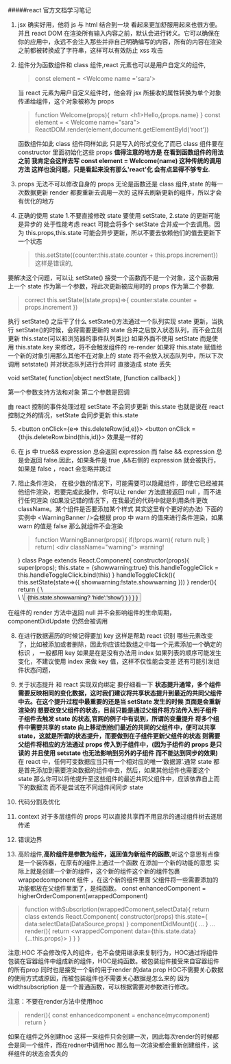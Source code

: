 #####react 官方文档学习笔记

1. jsx 确实好用，他将 js 与 html 结合到一块 看起来更加舒服用起来也很方便。 并且 react DOM 在渲染所有输入内容之前，默认会进行转义。它可以确保在你的应用中，永远不会注入那些并非自己明确编写的内容，所有的内容在渲染之前都被转换成了字符串，这样可以有效防止 xss 攻击

2. 组件分为函数组件和 class 组件,react 元素也可以是用户自定义的组件,

   > const element = \<Welcome name ='sara'>

   当 react 元素为用户自定义组件时，他会将 jsx 所接收的属性转换为单个对象传递给组件，这个对象被称为 props

   > function Welcome(props){
   > return \<h1>Hello,{props.name}</h1>
   > }
   > const element = \< Welcome name="sara">
   > ReactDOM.render(element,document.getElementById('root'))

   函数组件如此 class 组件同样如此 只是写入的形式变化了而已 class 组件要在 constructor 里面初始化这些 props
   **值得注意的地方是 在看到函数组件的用法之前 我肯定会这样去写
   const element = Welcome(name) 这种传统的调用方法 这样也没问题，只是看起来没有那么'react'化 会有点显得不够专业.**

3. props 无法不可以修改自身的 props 无论是函数还是 class 组件,state 的每一次数据更新 render 都要重新去调用一次的 这样去刷新更新的组件，所以才会有优化的地方
4. 正确的使用 state 1.不要直接修改 state 要使用 setState, 2.state 的更新可能是异步的 处于性能考虑 react 可能会将多个 setState 合并成一个去调用。因为 this.props,this.state 可能会异步更新，所以不要去依赖他们的值去更新下一个状态
   > this.setState({counter:this.state.counter + this.props.increment}) 这样是错误的,

要解决这个问题，可以让 setState() 接受一个函数而不是一个对象，这个函数用上一个 state 作为第一个参数，将此次更新被应用时的 props 作为第二个参数.

> correct this.setState((state,props)=>{
> counter:state.counter + props.increment
> })

执行 setState() 之后干了什么
setState()方法通过一个队列实现 state 更新，当执行 setState()的时候，会将需要更新的 state 合并之后放入状态队列，而不会立刻更新 this.state(可以和浏览器的事件队列类比) 如果外面不使用 setState 而是使用 this.state.key 来修改，将不会触发组件的 re-render 如果将 this.state 赋值给一个新的对象引用那么其他不在对象上的 state 将不会放入状态队列中，所以下次调用 setstate() 并对状态队列进行合并时 直接造成 state 丢失

void setState(
function|object nextState,
[function callback]
)

第一个参数支持方法和对象 第二个参数是回调

由 react 控制的事件处理过程 setState 不会同步更新 this.state
也就是说在 react 控制之外的情况，setState 会同步更新 this.state

5.  <button onClick={e=> this.deleteRow(id,e)}>
    \<button onClick = {thjis.deleteRow.bind(this,id)}>
    效果是一样的
6.  在 js 中 true&& expression 总会返回 expression 而 false && expression 总是会返回 false.因此，如果条件是 true ,&&右侧的 expression 就会被执行，如果是 false ，react 会忽略并跳过

7.  阻止条件渲染， 在极少数的情况下，可能需要可以隐藏组件，即使它已经被其他组件渲染，若要完成此操作，你可以让 render 方法直接返回 null ，而不进行任何渲染 (如果没记错的情况下，在我最近的代码中就是利用条件更改 className。某个组件是否要添加某个样式 其实这里有个更好的办法)
    下面的实例中 <WarningBanner \/>会根据 prop 中 warn 的值来进行条件渲染，如果 warn 的值是 false 那么就组件不会渲染
    > function WarningBanner(props){
    > if(!props.warn){
        return null;
    }
    return(
    \<div className="warning">
    warning!
    </div>
    )
    class Page extends React.Component{
    constructor(props){
    super(props);
    this.state = {showwarning:true}
    this.handleToggleClick = this.handleToggleClick.bind(this)
    }
    handleToggleClick(){
    this.setState(state=>({
    showwarning:!state.showwarning
    }))
    }
    render(){
    return (
    \<div>
    \<WarningBanner warn={this.state.showWarning} />
    \<button onClick={this.handleToggleClick}>
    {this.state.showwarning? 'hide':'show'}
    )
    }
    }
    }

在组件的 render 方法中返回 null 并不会影响组件的生命周期，componentDidUpdate 仍然会被调用

8. 在进行数据遍历的时候记得要加 key 这样是帮助 react 识别 哪些元素改变了，比如被添加或者删除，因此你应该给数组之中每一个元素添加一个确定的标识 ， 一般都用 key 如果是在是没有办法用 index
   如果列表的顺序可能发生变化，不建议使用 index 来做 key 值，这样不仅性能会变差 还有可能引发组件状态问题，

9. 关于状态提升 和 react 实现双向绑定 要仔细看一下
   **状态提升通常，多个组件需要反映相同的变化数据，这时我们建议将共享状态提升到最近的共同父组件中去。在这个提升过程中最重要的还是当 setState 发生的时候 页面是会重新渲染的 想要改变父组件的状态，目前只能是通过父组件将方法传入到子组件 子组件去触发 state 的状态,官网的例子中有说到，所谓的变量提升 将多个组件中需要共享的 state 向上移动到他们最近的共同的父组件中，便可以共享 state，这就是所谓的状态提升，而要做到在子组件更新父组件的状态 则需要父组件将相应的方法通过 props 传入到子组件中，(因为子组件的 props 是只读的 并且使用 setstate 也无法影响到另外的子组件 而不能达到同步的效果)**
   在 react 中，任何可变数据应当只有一个相对应的唯一‘数据源’.通常 state 都是首先添加到需要渲染数据的组件中去，然后，如果其他组件也需要这个 state 那么你可以将他提升至这些组件的最近共同父组件中，应该依靠自上而下的数据流 而不是尝试在不同组件间同步 state

10. 代码分割及优化
11. context 对于多层组件的 props 可以直接共享而不用显示的通过组件树去逐层传递
12. 错误边界
13. 高阶组件,**高阶组件是参数为组件，返回值为新组件的函数**,听这个意思有点像是一个装饰器，在原有的组件上通过一个函数 在添加一个新的功能的意思  实际上就是创建一个新的组件，这个新的组件这个新的组件包裹wrappedcomponent 组件 ，在这个新的组件里面 父组件将一些需要添加的功能都放在父组件里面了，是纯函数。
const enhancedComponent = higherOrderComponent(wrappedComponent)

> function withSubscription(wrappedComonent,selectData){
    return class extends React.Component{
        constructor(props)
        this.state={
            data:selectData(DataSource,props)
        }
        componentDidMount(){
            ...
        }
        ...
        render(){
            return <wrappedComponent data={this.state.data} {...this.props}>
        }
    }
}

注意:HOC 不会修改传入的组件，也不会使用继承来复制行为，HOC通过将组件包装在容器组件中组成新的组件，HOC是纯函数。被包装组件接受来自容器组件的所有prop 同时也是接受一个新的用于render 的data prop HOC不需要关心数据的使用方式或原因，而被包装组件也不需要关心数据是怎么来的
因为widthsubscription 是一个普通函数，可以根据需要对参数进行修改。 
 
注意：不要在render方法中使用hoc  
>render(){
    const enhancedcomponent = enchance(mycomponent)
    return <enhancedcomponent />
}

如果在组件之外创建hoc 这样一来组件只会创建一次，因此每次render的时候都会是同一个组件，而在redner中调用hoc 那么每一次渲染都会重新创建组件，这样组件的状态会丢失的